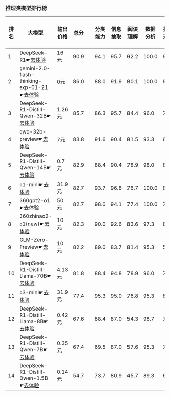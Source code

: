 ### 推理类模型排行榜
|排名|大模型|输出价格|总分| |分类能力|信息抽取|阅读理解|数据分析|指令遵从|算术运算|初中数学|符号推理|代词理解|诗词匹配|公务员考试|律师资格考试|高考|高中学科|初中学科|小学学科|常识推理|文本蕴含|成语理解|情感分析|演绎推理|C3中文阅读理解|
|---|-----|-------|---|-|------|-------|------|-------|------|-------|------|-------|-------|------|---------|----------|---|------|-------|------|-------|-------|------|-------|------|-----------|
|1|DeepSeek-R1☛[去体验](https://easyllm.site/static/modelcompare.html?type=open-source)|16元|90.9| |94.1|95.7|92.2|                    100.0|81.1|96.6|94.2|93.2|                    94.6|89.8|88.6|71.7|                    93.5|94.8|96.0|93.0|                    79.8|77.1|94.0|94.1|                    92.7|98.9|
|2|gemini-2.0-flash-thinking-exp-01-21☛[去体验](https://easyllm.site/static/modelcompare.html?type=proprietary)|0元|86.0| |88.0|91.9|80.1|                    100.0|84.7|99.7|98.4|89.6|                    93.0|82.0|85.1|47.4|                    82.6|82.2|87.1|86.7|                    80.8|68.3|89.6|95.0|                    95.1|96.7|
|3|DeepSeek-R1-Distill-Qwen-32B☛[去体验](https://easyllm.site/static/modelcompare.html?type=open-source)|1.26元|85.7| |86.3|95.7|84.4|                    96.0|78.8|94.7|90.2|88.1|                    94.4|88.6|76.2|49.2|                    84.0|89.2|95.1|86.8|                    75.8|70.2|85.8|97.4|                    95.9|95.8|
|4|qwq-32b-preview☛[去体验](https://easyllm.site/static/modelcompare.html?type=open-source)|7元|83.8| |91.6|90.4|81.5|                    93.3|60.6|97.5|95.6|71.6|                    89.5|84.0|78.0|50.8|                    80.6|90.5|92.0|86.5|                    73.7|72.6|84.1|97.4|                    92.7|96.3|
|5|DeepSeek-R1-Distill-Qwen-14B☛[去体验](https://easyllm.site/static/modelcompare.html?type=open-source)|0.7元|82.9| |88.4|90.4|78.9|                    98.0|80.9|94.3|88.5|83.1|                    92.7|86.6|68.0|42.3|                    78.4|85.7|92.1|78.7|                    80.8|62.3|83.8|97.2|                    94.3|94.4|
|6|o1-mini☛[去体验](https://easyllm.site/static/modelcompare.html?type=proprietary)|31.9元|82.7| |93.7|96.8|76.7|                    100.0|82.2|99.0|94.9|88.9|                    95.5|83.5|77.1|24.9|                    74.4|62.4|76.1|88.1|                    75.8|72.6|86.0|97.0|                    97.6|98.0|
|7|360gpt2-o1☛[去体验](https://easyllm.site/static/modelcompare.html?type=proprietary)|50元|82.7| |98.0|94.1|77.4|                    100.0|78.8|90.4|91.5|85.5|                    89.2|83.8|70.5|48.0|                    79.9|76.0|86.2|81.5|                    71.7|58.7|81.0|96.0|                    95.1|96.0|
|8|360zhinao2-o1(new)☛[去体验](https://easyllm.site/static/modelcompare.html?type=proprietary)|10元|82.3| |90.0|92.6|83.6|                    97.3|80.5|88.5|86.4|92.5|                    87.5|81.5|74.0|44.0|                    79.8|75.2|86.1|81.3|                    74.7|54.5|83.5|98.0|                    94.3|95.5|
|9|GLM-Zero-Preview☛[去体验](https://easyllm.site/static/modelcompare.html?type=proprietary)|10元|82.2| |89.0|83.7|81.4|                    95.3|54.2|64.0|97.2|84.1|                    93.0|82.5|75.6|49.1|                    81.2|81.4|91.5|90.6|                    81.8|73.0|84.3|96.7|                    96.7|96.6|
|10|DeepSeek-R1-Distill-Llama-70B☛[去体验](https://easyllm.site/static/modelcompare.html?type=open-source)|4.13元|81.8| |88.4|94.8|78.9|                    96.0|73.3|90.0|87.6|86.4|                    95.1|86.0|77.5|35.2|                    74.1|73.9|85.6|84.1|                    77.8|67.5|75.6|94.5|                    95.1|96.2|
|11|o3-mini☛[去体验](https://easyllm.site/static/modelcompare.html?type=proprietary)|31.9元|77.4| |95.3|95.0|76.8|                    95.3|64.4|96.2|84.8|81.2|                    89.0|72.5|62.2|26.1|                    61.6|64.9|78.5|77.8|                    73.7|59.1|85.6|96.9|                    91.1|93.1|
|12|DeepSeek-R1-Distill-Llama-8B☛[去体验](https://easyllm.site/static/modelcompare.html?type=open-source)|0.42元|67.6| |88.4|87.0|54.3|                    98.7|78.8|86.7|72.0|74.2|                    76.7|77.8|49.9|19.9|                    50.1|53.4|61.3|68.7|                    52.5|55.6|47.5|89.3|                    91.1|84.9|
|13|DeepSeek-R1-Distill-Qwen-7B☛[去体验](https://easyllm.site/static/modelcompare.html?type=open-source)|0.35元|67.4| |69.5|87.0|57.6|                    95.3|71.6|90.2|86.9|63.4|                    73.2|73.8|48.8|19.5|                    54.0|62.1|69.2|65.2|                    61.6|49.2|54.0|92.7|                    90.2|81.9|
|14|DeepSeek-R1-Distill-Qwen-1.5B☛[去体验](https://easyllm.site/static/modelcompare.html?type=open-source)|0.14元|54.7| |73.7|80.9|45.7|                    89.3|64.4|84.3|74.6|48.6|                    48.8|64.4|26.4|12.9|                    34.6|42.1|56.1|53.8|                    44.4|36.9|25.9|69.9|                    91.1|60.6|
    
